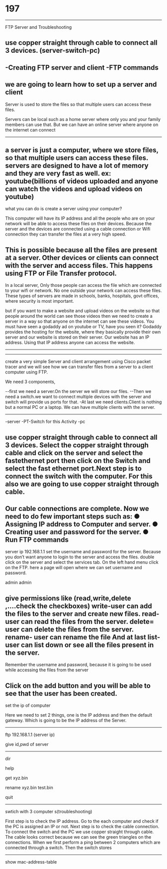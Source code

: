 # 197
-----------

FTP Server and Troubleshooting

use copper straight through cable to connect all 3 devices.  (server-switch-pc)
----------------------------
-Creating FTP server and client
-FTP commands
-----------------------------

we are going to learn how to set up a server and client
------------------------------
Server is used to store the files so that multiple users can access these files.

Servers can be local such as a home server where only you and your family members can use that.
But we can have an online server where anyone on the internet can connect 

------------------------------
a server is just a computer, where we store files, so that multiple users can access these files.
servers are designed to have a lot of memory and they are very fast as well.
ex: youtube(billions of videos uploaded and anyone can watch the videos and upload videos on youtube)
----------------------------
what  you can do is create a server using your computer?

This computer will have its IP address and all the people who are on your network 
will be able to access these files on their devices. Because the server and 
the devices are connected using a cable connection or Wifi connection they can 
transfer the files at a very high speed.

This is possible because all the files are present at a server.
Other devices or clients can connect with the server and access files.
This happens using FTP or File Transfer protocol.
---------------------------------
In a local server, Only those people can access the file which are connected
to your wifi or network.
No one outside your network can access these files. These types of servers are made in schools, banks, hospitals, govt offices, where security is most important.


but if you want to make a website and upload videos on the website so that people around the world can see those videos then we need to create a server in a way so that anyone on the internet can see these videos.
You must have seen a godaddy ad on youtube or TV, have you seen it?
Godaddy provides the hosting for the website, where they basically provide their own server and our website is stored on their server.
Our website has an IP address. Using that IP address anyone can access the website.

-----------------------------------
************************************************************************
create a very simple Server and client arrangement using Cisco packet tracer and we will see how we can transfer files from a server to a client computer using FTP.

We need 3 components, 

--first we need a server.On the server we will store our files.
--Then we need a switch.we want to connect multiple devices with the server and 
switch will provide us ports for that.
-At last we need clients.Client is nothing but a normal PC or a laptop. We can have multiple clients with the server.

-------------------------------------------
-server
 -PT-Switch for this Activity
 -pc
 
 use copper straight through cable to connect all 3 devices.
 Select the copper straight through cable and click on the server and select the fastethernet port then click on the Switch and select the fast ethernet port.Next step is to connect the switch with the computer.
For this also we are going to use copper straight through cable.
---------------------------------
Our cable connections are complete. Now we need to do few important steps such as:
● Assigning IP address to Computer and server.
● Creating user and password for the server.
● Run FTP commands
---------------------------------
 server ip 192.168.1.1
 set the username and password for the server. Because you don’t want anyone to login to the server and access the files.
double click on the server and select the services tab. On the left hand menu
click on the FTP. here a page will open where we can set username and password.

admin 
admin

give permissions like (read,write,delete ,....check the checkboxes)
write-user can add the files to the server and create new files.
read- user can read the files from the server.
delete= user can delete the files from the server. rename- user can rename the file
And at last list- user can list down or see all the files present in the server.
----------------------------
Remember the username and password, because it is going to be used while 
accessing the files from the server

Click on the add button and you will be able to see that the user has been created.
--------------------------------
set the ip of computer

Here we need to set 2 things, one is the IP address and then the default gateway. Which is going to be the IP address of the Server.

------------
 ftp 192.168.1.1 (server ip)
 
 give id,pwd of server
 
 ------------
 dir 
 
 
 help
 
 get xyz.bin
 
 rename xyz.bin test.bin
 
 quit
 
 ------
 
 swtich with 3 computer s(troubleshooting)
 
 
 First step is to check the IP address. Go to the each computer and check if the PC is assigned an IP or not.
Next step is to check the cable connection.
To connect the switch and the PC we use copper straight through cable.
The cable looks correct because we can see the green triangles on the connections.
When we first perform a ping between 2 computers which are connected through a switch. Then the switch stores
 
------

show mac-address-table
